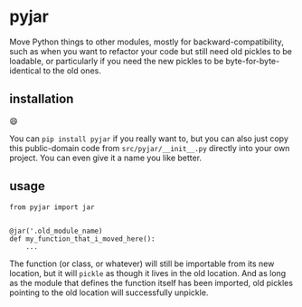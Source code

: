 # pyjar

Move Python things to other modules, mostly for
backward-compatibility, such as when you want to refactor your code
but still need old pickles to be loadable, or particularly if you need
the new pickles to be byte-for-byte-identical to the old ones.

## installation

😄

You can `pip install pyjar` if you really want to, but you can also just
copy this public-domain code from `src/pyjar/__init__.py` directly into
your own project. You can even give it a name you like better.


## usage

```
from pyjar import jar


@jar('.old_module_name)
def my_function_that_i_moved_here():
    ...
```

The function (or class, or whatever) will still be importable from its
new location, but it will `pickle` as though it lives in the old
location. And as long as the module that defines the function itself
has been imported, old pickles pointing to the old location will
successfully unpickle.
